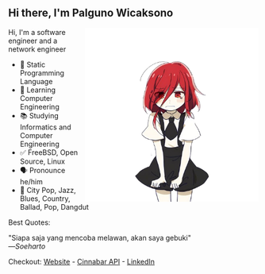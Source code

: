 ## Hi there, I'm Palguno Wicaksono
<img align="right" src="chibi.png" alt="Cin" width=350px height=350px/>

Hi, I'm a software engineer and a network engineer

- 💙 Static Programming Language
- 🌱 Learning Computer Engineering
- 📚 Studying Informatics and Computer Engineering
- ✅ FreeBSD, Open Source, Linux
- 🗣 Pronounce he/him
- 🎵 City Pop, Jazz, Blues, Country, Ballad, Pop, Dangdut

Best Quotes:  
  
"Siapa saja yang mencoba melawan, akan saya gebuki"  
     —*Soeharto*  
  
Checkout: [Website](https://icaksh.my.id) - [Cinnabar API](https://cinnabar.icaksh.my.id) - [LinkedIn](https://linkedin.com/id/icaksh)  
